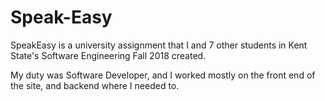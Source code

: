 # Speak-Easy
SpeakEasy is a university assignment that I and 7 other students in Kent State's Software Engineering Fall 2018 created.

My duty was Software Developer, and I worked mostly on the front end of the site, and backend where I needed to.
